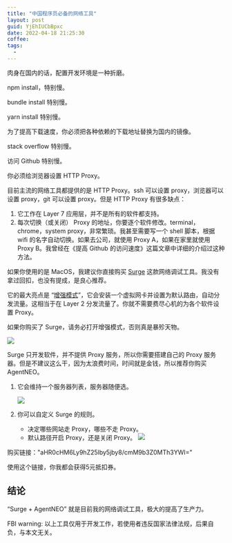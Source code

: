 ```yaml
---
title: "中国程序员必备的网络工具"
layout: post
guid: YjEhIUCbBpxc
date: 2022-04-18 21:25:30
coffee:
tags:
  -
---
```


肉身在国内的话，配置开发环境是一种折磨。

npm install，特别慢。

bundle install 特别慢。

yarn install 特别慢。

为了提高下载速度，你必须把各种依赖的下载地址替换为国内的镜像。

stack overflow 特别慢。

访问 Github 特别慢。

你必须给浏览器设置 HTTP Proxy。

目前主流的网络工具都提供的是 HTTP Proxy。ssh 可以设置 proxy，浏览器可以设置 proxy，git 可以设置 proxy。但是 HTTP Proxy 有很多缺点：

1. 它工作在 Layer 7 应用层，并不是所有的软件都支持。
2. 每次切换（或关闭） Proxy 的地址，你要逐个软件修改。terminal，chrome，system proxy，非常繁琐。我甚至需要写一个 shell 脚本，根据 wifi 的名字自动切换。如果去公司，就使用 Proxy A，如果在家里就使用 Proxy B。我曾经在《提高 Github 的访问速度》这篇文章中详细的介绍过这种方法。

如果你使用的是 MacOS，我建议你直接购买 [Surge](https://nssurge.com/buy_now) 这款网络调试工具。我没有拿过回扣，也没有提成，是良心推荐。

它的最大亮点是 “[增强模式](https://surge.mitsea.com/others/enhanced-mode)”，它会安装一个虚拟网卡并设置为默认路由，自动分发流量。这相当于在 Layer 2 分发流量了。你就不需要费尽心机的为各个软件设置 Proxy。

如果你购买了 Surge，请务必打开增强模式，否则真是暴殄天物。

![](https://mednoter.com/media/files/2022/2022-04-18-surge.jpg)


Surge 只开发软件，并不提供 Proxy 服务，所以你需要搭建自己的 Proxy 服务器。但是不建议这么干，因为太浪费时间，时间就是金钱，所以推荐你购买 AgentNEO。

1. 它会维持一个服务器列表，服务器随便选。

    ![](https://mednoter.com/media/files/2022/2022-04-18-neo.jpg)

2. 你可以自定义 Surge 的规则。

    - 决定哪些网站走 Proxy，哪些不走 Proxy。
    - 默认路径开启 Proxy，还是关闭 Proxy。
    ![](https://mednoter.com/media/files/2022/2022-04-18-config.jpg)
    
    
购买链接："aHR0cHM6Ly9hZ25lby5jby8/cmM9b3Z0MTh3YWI="

使用这个链接，你我都会获得5元抵扣券。
    

## 结论

“Surge + AgentNEO” 就是目前我的网络调试工具，极大的提高了生产力。


FBI warning: 以上工具仅用于开发工作，若使用者违反国家法律法规，后果自负，与本文无关。

